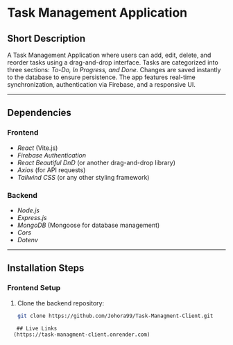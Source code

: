 # Task Management Application

## Short Description
A Task Management Application where users can add, edit, delete, and reorder tasks using a drag-and-drop interface. Tasks are categorized into three sections: *To-Do, In Progress, and Done*. Changes are saved instantly to the database to ensure persistence. The app features real-time synchronization, authentication via Firebase, and a responsive UI.

---

## Dependencies
### Frontend
- *React* (Vite.js)
- *Firebase Authentication*
- *React Beautiful DnD* (or another drag-and-drop library)
- *Axios* (for API requests)
- *Tailwind CSS* (or any other styling framework)

### Backend
- *Node.js*
- *Express.js*
- *MongoDB* (Mongoose for database management)
- *Cors*
- *Dotenv*

---

## Installation Steps
### Frontend Setup
1. Clone the backend repository:
   ```sh
   git clone https://github.com/Johora99/Task-Managment-Client.git
```
   ## Live Links
  (https://task-managment-client.onrender.com)
